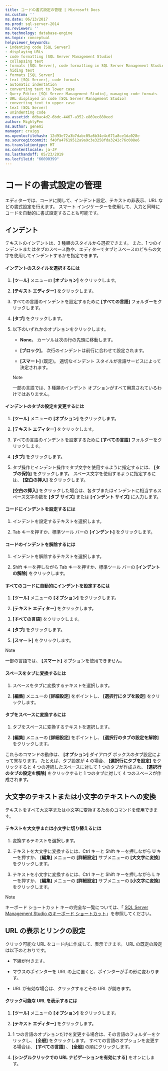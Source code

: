 ```yaml
---
title: コードの書式設定の管理 | Microsoft Docs
ms.custom: ''
ms.date: 06/13/2017
ms.prod: sql-server-2014
ms.reviewer: ''
ms.technology: database-engine
ms.topic: conceptual
helpviewer_keywords:
- indenting code [SQL Server]
- displaying URLs
- code formatting [SQL Server Management Studio]
- collapsing text
- formats [SQL Server], code formatting in SQL Server Management Studio
- hiding text
- formats [SQL Server]
- text [SQL Server], code formats
- automatic indentation
- converting text to lower case
- Query Editor [SQL Server Management Studio], managing code formats
- URL displayed in code [SQL Server Management Studio]
- converting text to upper case
- text [SQL Server]
- unindenting code
ms.assetid: ddbac4d2-6bdc-4467-a352-e869ec880eed
author: MightyPen
ms.author: genemi
manager: craigg
ms.openlocfilehash: 12d93e72a3b7dabc05a6b34e4c671a8ce1da028e
ms.sourcegitcommit: f40fa47619512a9a9c3e3258fda3242c76c008e6
ms.translationtype: MT
ms.contentlocale: ja-JP
ms.lasthandoff: 05/23/2019
ms.locfileid: "66090399"
---
```

# <a name="manage-code-formatting"></a>コードの書式設定の管理
  エディターでは、コードに関して、インデント設定、テキストの非表示、URL などの書式設定を行えます。 スマート インジケーターを使用して、入力と同時にコードを自動的に書式設定することも可能です。  
  
## <a name="indenting"></a>インデント  
 テキストのインデントは、3 種類のスタイルから選択できます。 また、1 つのインデントまたはタブのスペース数や、エディターでタブとスペースのどちらの文字を使用してインデントするかを指定できます。  
  
#### <a name="to-choose-an-indenting-style"></a>インデントのスタイルを選択するには  
  
1.  **[ツール]** メニューの **[オプション]** をクリックします。  
  
2.  **[テキスト エディター]** をクリックします。  
  
3.  すべての言語のインデントを設定するために **[すべての言語]** フォルダーをクリックします。  
  
4.  **[タブ]** をクリックします。  
  
5.  以下のいずれかのオプションをクリックします。  
  
    -   **None**。 カーソルは次の行の先頭に移動します。  
  
    -   **[ブロック]**。 次行のインデントは前行に合わせて設定されます。  
  
    -   **[スマート]** (既定)。 適切なインデント スタイルが言語サービスによって決定されます。  
  
    > [!NOTE]  
    >  一部の言語では、3 種類のインデント オプションがすべて用意されているわけではありません。  
  
#### <a name="to-change-indent-tab-settings"></a>インデントのタブの設定を変更するには  
  
1.  **[ツール]** メニューの **[オプション]** をクリックします。  
  
2.  **[テキスト エディター]** をクリックします。  
  
3.  すべての言語のインデントを設定するために **[すべての言語]** フォルダーをクリックします。  
  
4.  **[タブ]** をクリックします。  
  
5.  タブ操作とインデント操作でタブ文字を使用するように指定するには、 **[タブの保持]** をクリックします。 スペース文字を使用するように指定するには、 **[空白の挿入]** をクリックします。  
  
     **[空白の挿入]** をクリックした場合は、各タブまたはインデントに相当するスペース文字の数を **[タブ サイズ]** または **[インデント サイズ]** に入力します。  
  
#### <a name="to-indent-code"></a>コードにインデントを設定するには  
  
1.  インデントを設定するテキストを選択します。  
  
2.  Tab キーを押すか、標準ツール バーの **[インデント]** をクリックします。  
  
#### <a name="to-unindent-code"></a>コードのインデントを解除するには  
  
1.  インデントを解除するテキストを選択します。  
  
2.  Shift キーを押しながら Tab キーを押すか、標準ツール バーの **[インデントの解除]** をクリックします。  
  
#### <a name="to-automatically-indent-all-of-your-code"></a>すべてのコードに自動的にインデントを設定するには  
  
1.  **[ツール]** メニューの **[オプション]** をクリックします。  
  
2.  **[テキスト エディター]** をクリックします。  
  
3.  **[すべての言語]** をクリックします。  
  
4.  **[タブ]** をクリックします。  
  
5.  **[スマート]** をクリックします。  
  
> [!NOTE]  
>  一部の言語では、 **[スマート]** オプションを使用できません。  
  
#### <a name="to-convert-white-space-to-tabs"></a>スペースをタブに変換するには  
  
1.  スペースをタブに変換するテキストを選択します。  
  
2.  **[編集]** メニューの **[詳細設定]** をポイントし、 **[選択行にタブを設定]** をクリックします。  
  
#### <a name="to-convert-tabs-to-spaces"></a>タブをスペースに変換するには  
  
1.  タブをスペースに変換するテキストを選択します。  
  
2.  **[編集]** メニューの **[詳細設定]** をポイントし、 **[選択行のタブの設定を解除]** をクリックします。  
  
 これらのコマンドの動作は、 **[オプション]** ダイアログ ボックスのタブ設定によって異なります。 たとえば、タブ設定が 4 の場合、 **[選択行にタブを設定]** をクリックすると 4 つの連続したスペースに対して 1 つのタブが作成され、 **[選択行のタブの設定を解除]** をクリックすると 1 つのタブに対して 4 つのスペースが作成されます。  
  
## <a name="converting-text-to-upper-and-lower-case"></a>大文字のテキストまたは小文字のテキストへの変換  
 テキストをすべて大文字または小文字に変換するためのコマンドを使用できます。  
  
#### <a name="to-switch-text-to-upper-or-lower-case"></a>テキストを大文字または小文字に切り替えるには  
  
1.  変換するテキストを選択します。  
  
2.  テキストを大文字に変換するには、Ctrl キーと Shift キーを押しながら U キーを押すか、 **[編集]** メニューの **[詳細設定]** サブメニューの **[大文字に変換]** をクリックします。  
  
3.  テキストを小文字に変換するには、Ctrl キーと Shift キーを押しながら L キーを押すか、 **[編集]** メニューの **[詳細設定]** サブメニューの **[小文字に変換]** をクリックします。  
  
> [!NOTE]  
>  キーボード ショートカット キーの完全な一覧については、「 [SQL Server Management Studio のキーボード ショートカット](../../ssms/sql-server-management-studio-keyboard-shortcuts.md)」を参照してください。  
  
## <a name="displaying-and-linking-to-urls"></a>URL の表示とリンクの設定  
 クリック可能な URL をコード内に作成して、表示できます。 URL の既定の設定は以下のとおりです。  
  
-   下線が付きます。  
  
-   マウスのポインターを URL の上に置くと、ポインターが手の形に変わります。  
  
-   URL が有効な場合は、クリックするとその URL が開きます。  
  
#### <a name="to-display-a-clickable-url"></a>クリック可能な URL を表示するには  
  
1.  **[ツール]** メニューの **[オプション]** をクリックします。  
  
2.  **[テキスト エディター]** をクリックします。  
  
3.  1 つの言語のオプションだけを変更する場合は、その言語のフォルダーをクリックし、 **[全般]** をクリックします。 すべての言語のオプションを変更する場合は、 **[すべての言語]** 、 **[全般]** の順にクリックします。  
  
4.  **[シングルクリックでの URL ナビゲーションを有効にする]** をオンにします。  
  
  
